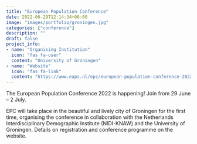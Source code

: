 ```yaml
---
title: "European Population Conference"
date: 2022-06-29T12:14:34+06:00
image: "images/portfolio/groningen.jpg"
categories: ["conference"]
description: ""
draft: false
project_info:
- name: "Organising Institution"
  icon: "fas fa-user"
  content: "University of Groningen"
- name: "Website"
  icon: "fas fa-link"
  content: "https://www.eaps.nl/epc/european-population-conference-2022"
---
```


The European Population Conference 2022 is happening! Join from 29 June – 2 July.

EPC will take place in the beautiful and lively city of Groningen for the first time, organising the conference in collaboration with the Netherlands Interdisciplinary Demographic Institute (NIDI-KNAW) and the University of Groningen. Details on registration and conference programme on the website.